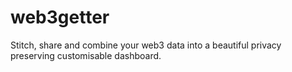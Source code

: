 # web3getter
Stitch, share and combine your web3 data into a beautiful privacy preserving customisable dashboard.
